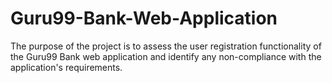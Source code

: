 # Guru99-Bank-Web-Application
The purpose of the project is to assess the user registration functionality of the Guru99 Bank web application and identify any non-compliance with the application's requirements.
